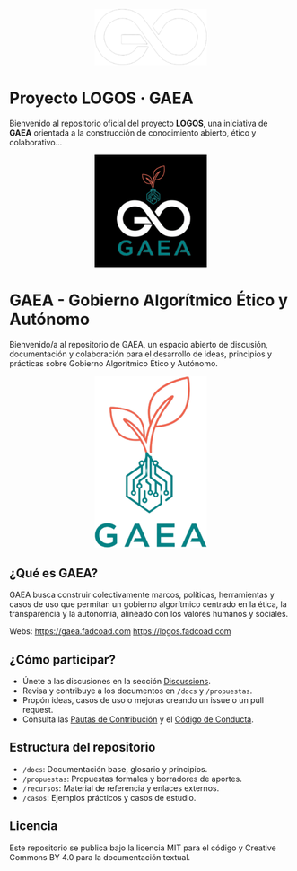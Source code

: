 <p align="center">
  <img src="assets/logos/logo-logos-horizontal.png" alt="LOGOS" width="200"/>
</p>

# Proyecto LOGOS · GAEA

Bienvenido al repositorio oficial del proyecto **LOGOS**, una iniciativa de **GAEA** orientada a la construcción de conocimiento abierto, ético y colaborativo...

<p align="center">
  <img src="assets/logos/logo-gaea.png" alt="GAEA" width="200"/>
</p>

# GAEA - Gobierno Algorítmico Ético y Autónomo

Bienvenido/a al repositorio de GAEA, un espacio abierto de discusión, documentación y colaboración para el desarrollo de ideas, principios y prácticas sobre Gobierno Algorítmico Ético y Autónomo.

<p align="center">
  <img src="assets/logos/_logo-gaea.png" alt="LOGOS · GAEA" width="200"/>
</p>

## ¿Qué es GAEA?

GAEA busca construir colectivamente marcos, políticas, herramientas y casos de uso que permitan un gobierno algorítmico centrado en la ética, la transparencia y la autonomía, alineado con los valores humanos y sociales.

Webs:
https://gaea.fadcoad.com
https://logos.fadcoad.com

## ¿Cómo participar?

- Únete a las discusiones en la sección [Discussions](../../discussions).
- Revisa y contribuye a los documentos en `/docs` y `/propuestas`.
- Propón ideas, casos de uso o mejoras creando un issue o un pull request.
- Consulta las [Pautas de Contribución](CONTRIBUTING.md) y el [Código de Conducta](CODE_OF_CONDUCT.md).

## Estructura del repositorio

- `/docs`: Documentación base, glosario y principios.
- `/propuestas`: Propuestas formales y borradores de aportes.
- `/recursos`: Material de referencia y enlaces externos.
- `/casos`: Ejemplos prácticos y casos de estudio.

## Licencia

Este repositorio se publica bajo la licencia MIT para el código y Creative Commons BY 4.0 para la documentación textual.
